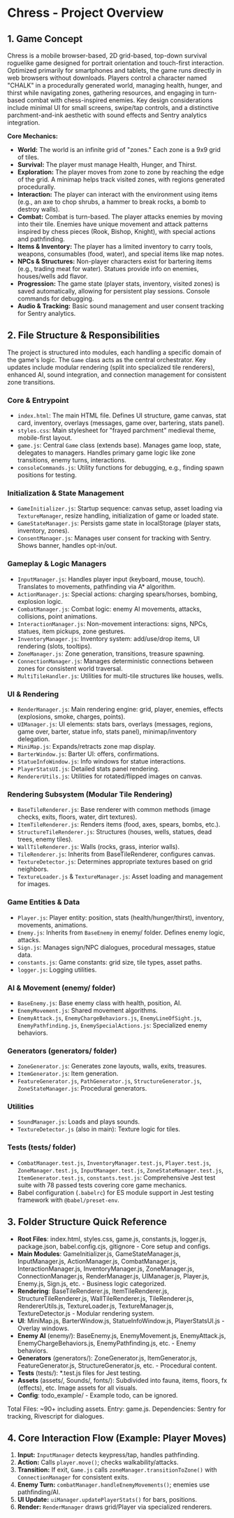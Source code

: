 # Chress - Project Overview

## 1. Game Concept

Chress is a mobile browser-based, 2D grid-based, top-down survival roguelike game designed for portrait orientation and touch-first interaction. Optimized primarily for smartphones and tablets, the game runs directly in web browsers without downloads. Players control a character named "CHALK" in a procedurally generated world, managing health, hunger, and thirst while navigating zones, gathering resources, and engaging in turn-based combat with chess-inspired enemies. Key design considerations include minimal UI for small screens, swipe/tap controls, and a distinctive parchment-and-ink aesthetic with sound effects and Sentry analytics integration.

**Core Mechanics:**

- **World:** The world is an infinite grid of "zones." Each zone is a 9x9 grid of tiles.
- **Survival:** The player must manage Health, Hunger, and Thirst.
- **Exploration:** The player moves from zone to zone by reaching the edge of the grid. A minimap helps track visited zones, with regions generated procedurally.
- **Interaction:** The player can interact with the environment using items (e.g., an axe to chop shrubs, a hammer to break rocks, a bomb to destroy walls).
- **Combat:** Combat is turn-based. The player attacks enemies by moving into their tile. Enemies have unique movement and attack patterns inspired by chess pieces (Rook, Bishop, Knight), with special actions and pathfinding.
- **Items & Inventory:** The player has a limited inventory to carry tools, weapons, consumables (food, water), and special items like map notes.
- **NPCs & Structures:** Non-player characters exist for bartering items (e.g., trading meat for water). Statues provide info on enemies, houses/wells add flavor.
- **Progression:** The game state (player stats, inventory, visited zones) is saved automatically, allowing for persistent play sessions. Console commands for debugging.
- **Audio & Tracking:** Basic sound management and user consent tracking for Sentry analytics.

## 2. File Structure & Responsibilities

The project is structured into modules, each handling a specific domain of the game's logic. The `Game` class acts as the central orchestrator. Key updates include modular rendering (split into specialized tile renderers), enhanced AI, sound integration, and connection management for consistent zone transitions.

### Core & Entrypoint

- `index.html`: The main HTML file. Defines UI structure, game canvas, stat card, inventory, overlays (messages, game over, bartering, stats panel).
- `styles.css`: Main stylesheet for "frayed parchment" medieval theme, mobile-first layout.
- `game.js`: Central `Game` class (extends base). Manages game loop, state, delegates to managers. Handles primary game logic like zone transitions, enemy turns, interactions.
- `consoleCommands.js`: Utility functions for debugging, e.g., finding spawn positions for testing.

### Initialization & State Management

- `GameInitializer.js`: Startup sequence: canvas setup, asset loading via `TextureManager`, resize handling, initialization of game or loaded state.
- `GameStateManager.js`: Persists game state in localStorage (player stats, inventory, zones).
- `ConsentManager.js`: Manages user consent for tracking with Sentry. Shows banner, handles opt-in/out.

### Gameplay & Logic Managers

- `InputManager.js`: Handles player input (keyboard, mouse, touch). Translates to movements, pathfinding via A\* algorithm.
- `ActionManager.js`: Special actions: charging spears/horses, bombing, explosion logic.
- `CombatManager.js`: Combat logic: enemy AI movements, attacks, collisions, point animations.
- `InteractionManager.js`: Non-movement interactions: signs, NPCs, statues, item pickups, zone gestures.
- `InventoryManager.js`: Inventory system: add/use/drop items, UI rendering (slots, tooltips).
- `ZoneManager.js`: Zone generation, transitions, treasure spawning.
- `ConnectionManager.js`: Manages deterministic connections between zones for consistent world traversal.
- `MultiTileHandler.js`: Utilities for multi-tile structures like houses, wells.

### UI & Rendering

- `RenderManager.js`: Main rendering engine: grid, player, enemies, effects (explosions, smoke, charges, points).
- `UIManager.js`: UI elements: stats bars, overlays (messages, regions, game over, barter, statue info, stats panel), minimap/inventory delegation.
- `MiniMap.js`: Expands/retracts zone map display.
- `BarterWindow.js`: Barter UI: offers, confirmations.
- `StatueInfoWindow.js`: Info windows for statue interactions.
- `PlayerStatsUI.js`: Detailed stats panel rendering.
- `RendererUtils.js`: Utilities for rotated/flipped images on canvas.

### Rendering Subsystem (Modular Tile Rendering)

- `BaseTileRenderer.js`: Base renderer with common methods (image checks, exits, floors, water, dirt textures).
- `ItemTileRenderer.js`: Renders items (food, axes, spears, bombs, etc.).
- `StructureTileRenderer.js`: Structures (houses, wells, statues, dead trees, enemy tiles).
- `WallTileRenderer.js`: Walls (rocks, grass, interior walls).
- `TileRenderer.js`: Inherits from BaseTileRenderer, configures canvas.
- `TextureDetector.js`: Determines appropriate textures based on grid neighbors.
- `TextureLoader.js` & `TextureManager.js`: Asset loading and management for images.

### Game Entities & Data

- `Player.js`: Player entity: position, stats (health/hunger/thirst), inventory, movements, animations.
- `Enemy.js`: Inherits from `BaseEnemy` in enemy/ folder. Defines enemy logic, attacks.
- `Sign.js`: Manages sign/NPC dialogues, procedural messages, statue data.
- `constants.js`: Game constants: grid size, tile types, asset paths.
- `logger.js`: Logging utilities.

### AI & Movement (enemy/ folder)

- `BaseEnemy.js`: Base enemy class with health, position, AI.
- `EnemyMovement.js`: Shared movement algorithms.
- `EnemyAttack.js`, `EnemyChargeBehaviors.js`, `EnemyLineOfSight.js`, `EnemyPathfinding.js`, `EnemySpecialActions.js`: Specialized enemy behaviors.

### Generators (generators/ folder)

- `ZoneGenerator.js`: Generates zone layouts, walls, exits, treasures.
- `ItemGenerator.js`: Item generation.
- `FeatureGenerator.js`, `PathGenerator.js`, `StructureGenerator.js`, `ZoneStateManager.js`: Procedural generators.

### Utilities

- `SoundManager.js`: Loads and plays sounds.
- `TextureDetector.js` (also in main): Texture logic for tiles.

### Tests (tests/ folder)

- `CombatManager.test.js`, `InventoryManager.test.js`, `Player.test.js`, `ZoneManager.test.js`, `InputManager.test.js`, `ZoneStateManager.test.js`, `ItemGenerator.test.js`, `constants.test.js`: Comprehensive Jest test suite with 78 passed tests covering core game mechanics.
- Babel configuration (`.babelrc`) for ES module support in Jest testing framework with `@babel/preset-env`.

## 3. Folder Structure Quick Reference

- **Root Files**: index.html, styles.css, game.js, constants.js, logger.js, package.json, babel.config.cjs, gitignore - Core setup and configs.
- **Main Modules**: GameInitializer.js, GameStateManager.js, InputManager.js, ActionManager.js, CombatManager.js, InteractionManager.js, InventoryManager.js, ZoneManager.js, ConnectionManager.js, RenderManager.js, UIManager.js, Player.js, Enemy.js, Sign.js, etc. - Business logic categorized.
- **Rendering**: BaseTileRenderer.js, ItemTileRenderer.js, StructureTileRenderer.js, WallTileRenderer.js, TileRenderer.js, RendererUtils.js, TextureLoader.js, TextureManager.js, TextureDetector.js - Modular rendering system.
- **UI**: MiniMap.js, BarterWindow.js, StatueInfoWindow.js, PlayerStatsUI.js - Overlay windows.
- **Enemy AI** (enemy/): BaseEnemy.js, EnemyMovement.js, EnemyAttack.js, EnemyChargeBehaviors.js, EnemyPathfinding.js, etc. - Enemy behaviors.
- **Generators** (generators/): ZoneGenerator.js, ItemGenerator.js, FeatureGenerator.js, StructureGenerator.js, etc. - Procedural content.
- **Tests** (tests/): \*.test.js files for Jest testing.
- **Assets** (assets/, Sounds/, fonts/): Subdivided into fauna, items, floors, fx (effects), etc. Image assets for all visuals.
- **Config**: todo_example/ - Example todo, can be ignored.

Total Files: ~90+ including assets. Entry: game.js. Dependencies: Sentry for tracking, Rivescript for dialogues.

## 4. Core Interaction Flow (Example: Player Moves)

1. **Input:** `InputManager` detects keypress/tap, handles pathfinding.
2. **Action:** Calls `player.move()`; checks walkability/attacks.
3. **Transition:** If exit, `Game.js` calls `zoneManager.transitionToZone()` with `ConnectionManager` for consistent exits.
4. **Enemy Turn:** `combatManager.handleEnemyMovements()`; enemies use pathfinding/AI.
5. **UI Update:** `uiManager.updatePlayerStats()` for bars, positions.
6. **Render:** `RenderManager` draws grid/Player via specialized renderers.
